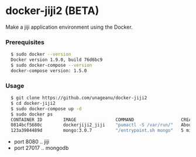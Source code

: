 # docker-jiji2 (BETA)

Make a jiji application environment using the Docker.

### Prerequisites
```sh
  $ sudo docker --version
  Docker version 1.9.0, build 76d6bc9
  $ sudo docker-compose --version
  docker-compose version: 1.5.0
```

### Usage

```sh
  $ git clone https://github.com/unageanu/docker-jiji2
  $ cd docker-jiji2
  $ sudo docker-compose up -d
  $ sudo docker ps
  CONTAINER ID        IMAGE               COMMAND                  CREATED              STATUS              PORTS                      NAMES
  0814bcf5680c        dockerjiji2_jiji    "pumactl -S /var/run/"   About a minute ago   Up 3 seconds        0.0.0.0:8080->8080/tcp     jiji_jiji
  123a3904489d        mongo:3.0.7         "/entrypoint.sh mongo"   5 minutes ago        Up 4 seconds        0.0.0.0:27017->27017/tcp   jiji_mongodb
```

- port 8080  .. jiji
- port 27017 .. mongodb
